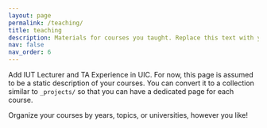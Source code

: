 ```yaml
---
layout: page
permalink: /teaching/
title: teaching
description: Materials for courses you taught. Replace this text with your description.
nav: false
nav_order: 6
---
```


Add IUT Lecturer and TA Experience in UIC. For now, this page is assumed to be a static description of your courses. You can convert it to a collection similar to `_projects/` so that you can have a dedicated page for each course.

Organize your courses by years, topics, or universities, however you like!
